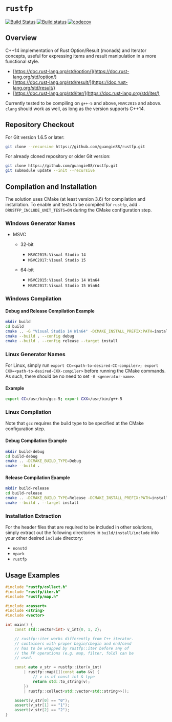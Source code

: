 # `rustfp`

[![Build Status](https://travis-ci.org/guangie88/rustfp.svg?branch=master)](https://travis-ci.org/guangie88/rustfp)
[![Build status](https://ci.appveyor.com/api/projects/status/gx7vmcs5vlar60m6/branch/master?svg=true)](https://ci.appveyor.com/project/guangie88/rustfp/branch/master)
[![codecov](https://codecov.io/gh/guangie88/rustfp/branch/master/graph/badge.svg)](https://codecov.io/gh/guangie88/rustfp)

## Overview

C++14 implementation of Rust Option/Result (monads) and Iterator concepts,
useful for expressing items and result manipulation in a more functional style.

* [https://doc.rust-lang.org/std/option/](https://doc.rust-lang.org/std/option/)
* [https://doc.rust-lang.org/std/result/](https://doc.rust-lang.org/std/result/)
* [https://doc.rust-lang.org/std/iter/](https://doc.rust-lang.org/std/iter/)

Currently tested to be compiling on `g++-5` and above, `MSVC2015` and above.
`clang` should work as well, as long as the version supports C++14.

## Repository Checkout

For Git version 1.6.5 or later:

```bash
git clone --recursive https://github.com/guangie88/rustfp.git
```

For already cloned repository or older Git version:

```bash
git clone https://github.com/guangie88/rustfp.git
git submodule update --init --recursive
```

## Compilation and Installation

The solution uses CMake (at least version 3.6) for compilation and installation.
To enable unit tests to be compiled for `rustfp`, add
`-DRUSTFP_INCLUDE_UNIT_TESTS=ON` during the CMake configuration step.

### Windows Generator Names

* MSVC

  * 32-bit
    * `MSVC2015`: `Visual Studio 14`
    * `MSVC2017`: `Visual Studio 15`
  * 64-bit

    * `MSVC2015`: `Visual Studio 14 Win64`
    * `MSVC2017`: `Visual Studio 15 Win64`

### Windows Compilation

#### Debug and Release Compilation Example

```bash
mkdir build
cd build
cmake .. -G "Visual Studio 14 Win64" -DCMAKE_INSTALL_PREFIX:PATH=install
cmake --build . --config debug
cmake --build . --config release --target install
```

### Linux Generator Names

For Linux, simply run
`export CC=<path-to-desired-CC-compiler>; export CXX=<path-to-desired-CXX-compiler>`
before running the CMake commands. As such, there should be no need to set
`-G <generator-name>`.

#### Example

```bash
export CC=/usr/bin/gcc-5; export CXX=/usr/bin/g++-5
```

### Linux Compilation

Note that `gcc` requires the build type to be specified at the CMake
configuration step.

#### Debug Compilation Example

```bash
mkdir build-debug
cd build-debug
cmake .. -DCMAKE_BUILD_TYPE=Debug
cmake --build .
```

#### Release Compilation Example

```bash
mkdir build-release
cd build-release
cmake .. -DCMAKE_BUILD_TYPE=Release -DCMAKE_INSTALL_PREFIX:PATH=install
cmake --build . --target install
```

### Installation Extraction

For the header files that are required to be included in other solutions, simply
extract out the following directories in `build/install/include` into your other
desired `include` directory:

* `nonstd`
* `mpark`
* `rustfp`

## Usage Examples

```c++
#include "rustfp/collect.h"
#include "rustfp/iter.h"
#include "rustfp/map.h"

#include <cassert>
#include <string>
#include <vector>

int main() {
    const std::vector<int> v_int{0, 1, 2};

    // rustfp::iter works differently from C++ iterator.
    // containers with proper begin/cbegin and end/cend
    // has to be wrapped by rustfp::iter before any of
    // the FP operations (e.g. map, filter, fold) can be
    // used.

    const auto v_str = rustfp::iter(v_int)
        | rustfp::map([](const auto &v) {
            // v is of const int & type
            return std::to_string(v);
        })
        | rustfp::collect<std::vector<std::string>>();

    assert(v_str[0] == "0");
    assert(v_str[1] == "1");
    assert(v_str[2] == "2");
}
```
